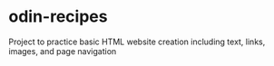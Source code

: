 # odin-recipes
Project to practice basic HTML website creation including text, links, images, and page navigation